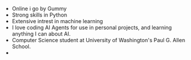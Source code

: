 - Online i go by Gummy
- Strong skills in Python
- Extensive intrest in machine learning
- I love coding AI Agents for use in personal projects, and learning anything I can about AI.
- Computer Science student at University of Washington's Paul G. Allen School.
- 

<!---
GummyC/GummyC is a ✨ special ✨ repository because its `README.md` (this file) appears on your GitHub profile.
You can click the Preview link to take a look at your changes.
--->
